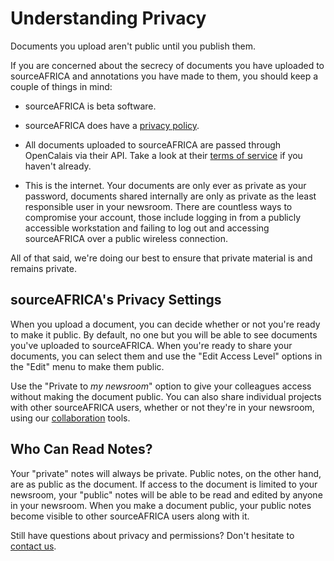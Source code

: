 # Understanding Privacy

Documents you upload aren't public until you publish them.

If you are concerned about the secrecy of documents you have uploaded to sourceAFRICA and annotations you have made to them, you should keep a couple of things in mind:

  * sourceAFRICA is beta software.

  * sourceAFRICA does have a [privacy policy](/privacy).

  * All documents uploaded to sourceAFRICA are passed through OpenCalais via their API. Take a look at their [terms of service][] if you haven't already.

  * This is the internet. Your documents are only ever as private as your password, documents shared internally are only as private as the least responsible user in your newsroom. There are countless ways to compromise your account, those include logging in from a publicly accessible workstation and failing to log out and accessing sourceAFRICA over a public wireless connection.

All of that said, we're doing our best to ensure that private material is and remains private.

## <span id="access">sourceAFRICA's Privacy Settings</span>

When you upload a document, you can decide whether or not you're ready to make it public. By default, no one but you will be able to see documents you've uploaded to sourceAFRICA. When you're ready to share your documents, you can select them and use the "Edit Access Level" options in the "Edit" menu to make them public.

Use the "Private to *my newsroom*" option to give your colleagues access without making the document public. You can also share individual projects with other sourceAFRICA users, whether or not they're in your newsroom, using our [collaboration](/help/collaboration) tools.

## Who Can Read Notes?

Your "private" notes will always be private. Public notes, on the other hand, are as public as the document. If access to the document is limited to your newsroom, your "public" notes will be able to be read and edited by anyone in your newsroom. When you make a document public, your public notes become visible to other sourceAFRICA users along with it.

Still have questions about privacy and permissions? Don't hesitate to [contact us][].

[terms of service]: http://www.opencalais.com/terms
[contact us]: javascript:dc.ui.Dialog.contact()
